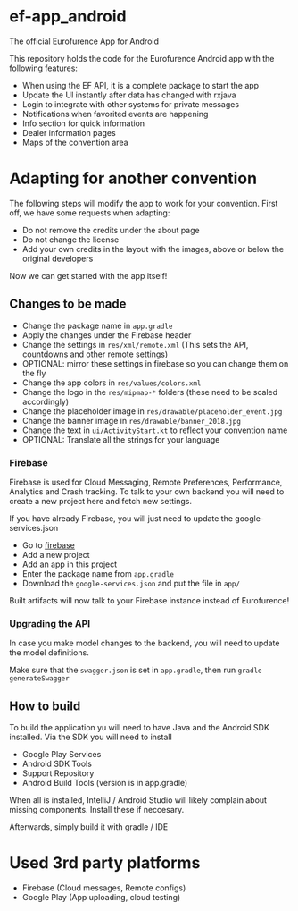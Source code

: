 # ef-app_android
The official Eurofurence App for Android

This repository holds the code for the Eurofurence Android app with the following features:

- When using the EF API, it is a complete package to start the app
- Update the UI instantly after data has changed with rxjava
- Login to integrate with other systems for private messages
- Notifications when favorited events are happening
- Info section for quick information
- Dealer information pages
- Maps of the convention area

# Adapting for another convention

The following steps will modify the app to work for your convention. First off, we have some requests when adapting:

- Do not remove the credits under the about page
- Do not change the license
- Add your own credits in the layout with the images, above or below the original developers

Now we can get started with the app itself!

## Changes to be made

* Change the package name in `app.gradle`
* Apply the changes under the Firebase header
* Change the settings in `res/xml/remote.xml` (This sets the API, countdowns and other remote settings)
* OPTIONAL: mirror these settings in firebase so you can change them on the fly
* Change the app colors in `res/values/colors.xml`
* Change the logo in the `res/mipmap-*` folders (these need to be scaled accordingly)
* Change the placeholder image in `res/drawable/placeholder_event.jpg`
* Change the banner image in `res/drawable/banner_2018.jpg`
* Change the text in `ui/ActivityStart.kt` to reflect your convention name
* OPTIONAL: Translate all the strings for your language

### Firebase

Firebase is used for Cloud Messaging, Remote Preferences, Performance, Analytics and Crash tracking. To talk to your own backend you will need to create a new project here and fetch new settings.

If you have already Firebase, you will just need to update the google-services.json

* Go to [firebase](https://console.firebase.google.com/)
* Add a new project
* Add an app in this project
* Enter the package name from `app.gradle`
* Download the `google-services.json` and put the file in `app/`

Built artifacts will now talk to your Firebase instance instead of Eurofurence!

### Upgrading the API

In case you make model changes to the backend, you will need to update the model definitions. 

Make sure that the `swagger.json` is set in `app.gradle`, then run `gradle generateSwagger`
 
## How to build

To build the application yu will need to have Java and the Android SDK installed. Via the SDK you will need to install 

- Google Play Services
- Android SDK Tools
- Support Repository
- Android Build Tools (version is in app.gradle)

When all is installed, IntelliJ / Android Studio will likely complain about missing components. Install these if neccesary.

Afterwards, simply build it with gradle / IDE

# Used 3rd party platforms

- Firebase (Cloud messages, Remote configs)
- Google Play (App uploading, cloud testing)
